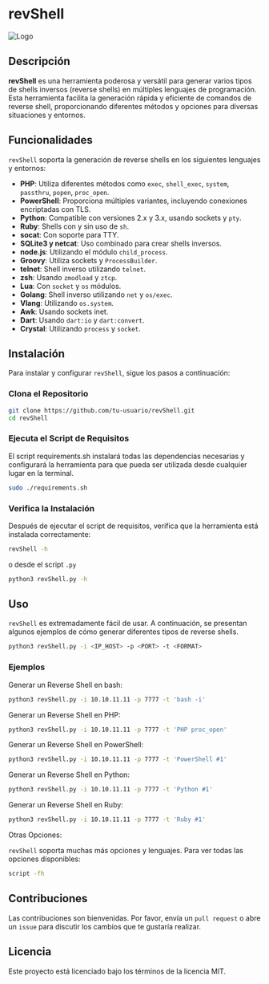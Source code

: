 # revShell

![Logo](https://path-to-your-logo-image/logo.png)

## Descripción

**revShell** es una herramienta poderosa y versátil para generar varios tipos de shells inversos (reverse shells) en múltiples lenguajes de programación. Esta herramienta facilita la generación rápida y eficiente de comandos de reverse shell, proporcionando diferentes métodos y opciones para diversas situaciones y entornos.

## Funcionalidades

`revShell` soporta la generación de reverse shells en los siguientes lenguajes y entornos:

- **PHP**: Utiliza diferentes métodos como `exec`, `shell_exec`, `system`, `passthru`, `popen`, `proc_open`.
- **PowerShell**: Proporciona múltiples variantes, incluyendo conexiones encriptadas con TLS.
- **Python**: Compatible con versiones 2.x y 3.x, usando sockets y `pty`.
- **Ruby**: Shells con y sin uso de `sh`.
- **socat**: Con soporte para TTY.
- **SQLite3 y netcat**: Uso combinado para crear shells inversos.
- **node.js**: Utilizando el módulo `child_process`.
- **Groovy**: Utiliza sockets y `ProcessBuilder`.
- **telnet**: Shell inverso utilizando `telnet`.
- **zsh**: Usando `zmodload` y `ztcp`.
- **Lua**: Con `socket` y `os` módulos.
- **Golang**: Shell inverso utilizando `net` y `os/exec`.
- **Vlang**: Utilizando `os.system`.
- **Awk**: Usando sockets inet.
- **Dart**: Usando `dart:io` y `dart:convert`.
- **Crystal**: Utilizando `process` y `socket`.

## Instalación

Para instalar y configurar `revShell`, sigue los pasos a continuación:

### Clona el Repositorio

```bash
git clone https://github.com/tu-usuario/revShell.git
cd revShell
```

### Ejecuta el Script de Requisitos

El script requirements.sh instalará todas las dependencias necesarias y configurará la herramienta para que pueda ser utilizada desde cualquier lugar en la terminal.

```bash
sudo ./requirements.sh
```

### Verifica la Instalación

Después de ejecutar el script de requisitos, verifica que la herramienta está instalada correctamente:

```bash
revShell -h
```
o desde el script `.py`

```bash
python3 revShell.py -h
```

## Uso

`revShell` es extremadamente fácil de usar. A continuación, se presentan algunos ejemplos de cómo generar diferentes tipos de reverse shells.

```bash
python3 revShell.py -i <IP_HOST> -p <PORT> -t <FORMAT>
```

### Ejemplos

Generar un Reverse Shell en bash:

```bash
python3 revShell.py -i 10.10.11.11 -p 7777 -t 'bash -i'
```

Generar un Reverse Shell en PHP:

```bash
python3 revShell.py -i 10.10.11.11 -p 7777 -t 'PHP proc_open'
```

Generar un Reverse Shell en PowerShell:

```bash
python3 revShell.py -i 10.10.11.11 -p 7777 -t 'PowerShell #1'
```

Generar un Reverse Shell en Python:

```bash
python3 revShell.py -i 10.10.11.11 -p 7777 -t 'Python #1'
```

Generar un Reverse Shell en Ruby:

```bash
python3 revShell.py -i 10.10.11.11 -p 7777 -t 'Ruby #1'
```

Otras Opciones:

`revShell` soporta muchas más opciones y lenguajes. Para ver todas las opciones disponibles:

```bash
script -fh
```

## Contribuciones

Las contribuciones son bienvenidas. Por favor, envía un `pull request` o abre un `issue` para discutir los cambios que te gustaría realizar.

## Licencia

Este proyecto está licenciado bajo los términos de la licencia MIT.
